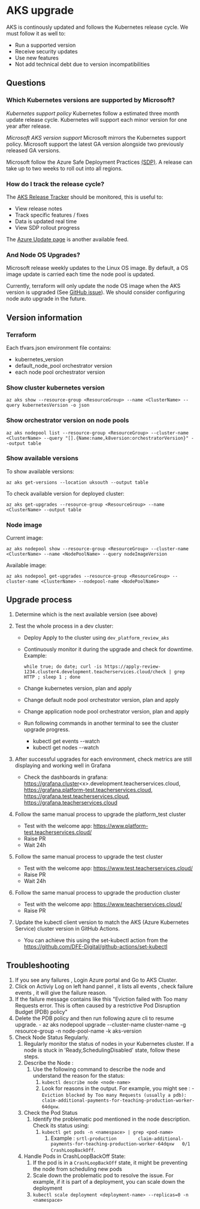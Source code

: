 # AKS upgrade

AKS is continously updated and follows the Kubernetes release cycle. We must follow it as well to:

- Run a supported version
- Receive security updates
- Use new features
- Not add technical debt due to version incompatibilities

## Questions

### Which Kubernetes versions are supported by Microsoft?

*Kubernetes support policy*
Kubernetes follow a estimated three month update release cycle. Kubernetes will support each minor version for one year after release.

*Microsoft AKS version support*
Microsoft mirrors the Kubernetes support policy. Microsoft support the latest GA version alongside two previously released GA versions.

Microsoft follow the Azure Safe Deployment Practices [(SDP)](https://learn.microsoft.com/en-us/devops/operate/safe-deployment-practices). A release can take up to two weeks to roll out into all regions.

### How do I track the release cycle?

The [AKS Release Tracker](https://releases.aks.azure.com/webpage/index.html) should be monitored, this is useful to:
- View release notes
- Track specific features / fixes
- Data is updated real time
- View SDP rollout progress

The [Azure Update page](https://azure.microsoft.com/en-gb/updates/?category=containers) is another available feed.

### And Node OS Upgrades?
Microsoft release weekly updates to the Linux OS image. By default, a OS image update is carried each time the node pool is updated.

Currently, terraform will only update the node OS image when the AKS version is upgraded (See [GitHub issue](https://github.com/hashicorp/terraform-provider-azurerm/issues/20171)).
We should consider configuring node auto upgrade in the future.

## Version information

### Terraform
Each tfvars.json environment file contains:

- kubernetes_version
- default_node_pool orchestrator version
- each node pool orchestrator version

### Show cluster kubernetes version

```
az aks show --resource-group <ResourceGroup> --name <ClusterName> --query kubernetesVersion -o json
```

### Show orchestrator version on node pools

```
az aks nodepool list --resource-group <ResourceGroup> --cluster-name <ClusterName> --query "[].{Name:name,k8version:orchestratorVersion}" --output table
```

### Show available versions
To show available versions:

```
az aks get-versions --location uksouth --output table
```

To check available version for deployed cluster:

```
az aks get-upgrades --resource-group <ResourceGroup> --name <ClusterName> --output table
```

### Node image

Current image:
```
az aks nodepool show --resource-group <ResourceGroup> --cluster-name <ClusterName> --name <NodePoolName> --query nodeImageVersion
```

Available image:
```
az aks nodepool get-upgrades --resource-group <ResourceGroup> --cluster-name <ClusterName> --nodepool-name <NodePoolName>
```

## Upgrade process

1. Determine which is the next available version (see above)
1. Test the whole process in a dev cluster:
    - Deploy Apply to the cluster using `dev_platform_review_aks`
    - Continuously monitor it during the upgrade and check for downtime. Example:

        ```
        while true; do date; curl -is https://apply-review-1234.cluster4.development.teacherservices.cloud/check | grep HTTP ; sleep 1 ; done
        ```
    - Change kubernetes version, plan and apply
    - Change default node pool orchestrator version, plan and apply
    - Change application node pool orchestrator version, plan and apply
    - Run following commands in another terminal to see the cluster upgrade progress.
        -  kubectl get events --watch
        -  kubectl get nodes --watch
1. After successful upgrades for each environment, check metrics are still displaying and working well in Grafana
    - Check the dashboards in grafana: https://grafana.cluster<x\>.development.teacherservices.cloud, https://grafana.platform-test.teacherservices.cloud, https://grafana.test.teacherservices.cloud, https://grafana.teacherservices.cloud
1. Follow the same manual process to upgrade the platform_test cluster
    - Test with the welcome app: https://www.platform-test.teacherservices.cloud/
    - Raise PR
    - Wait 24h
1. Follow the same manual process to upgrade the test cluster
    - Test with the welcome app: https://www.test.teacherservices.cloud/
    - Raise PR
    - Wait 24h
1. Follow the same manual process to upgrade the production cluster
    - Test with the welcome app: https://www.teacherservices.cloud/
    - Raise PR

1. Update the kubectl client version to match the AKS (Azure Kubernetes Service) cluster version in GitHub Actions.
    - You can achieve this using the set-kubectl action from the https://github.com/DFE-Digital/github-actions/set-kubectl


## Troubleshooting

1. If you see any failures , Login Azure portal and Go to AKS Cluster.
2. Click on Activiy Log on left hand pannel , it lists all events , check failure events , it will give the failure reason.
3. If the failure message contains like this "Eviction failed with Too many Requests error. This is often caused by a restrictive Pod Disruption Budget (PDB) policy"
4. Delete the PDB policy and then run following azure cli to resume upgrade.
       -  az aks nodepool upgrade --cluster-name cluster-name -g resource-group -n node-pool-name -k aks-version
5. Check Node Status Regularly.
      1. Regularly monitor the status of nodes in your Kubernetes cluster. If a node is stuck in 'Ready,SchedulingDisabled' state, follow these steps.
      2. Describe the Node :
            1. Use the following command to describe the node and understand the reason for the status:
                1.  ``` kubectl describe node <node-name>  ```
                2. Look for reasons in the output. For  example, you might see :
                                  - ``` Eviction blocked by Too many Requests (usually a pdb): claim-additional-payments-for-teaching-production-worker-64dqxw ```.
     3. Check the Pod Status
         1. Identify the problematic pod mentioned in the node description. Check its status using:
               1.  ``` kubectl get pods -n <namespace> | grep <pod-name>  ```
                   1. Example : ``` srtl-production        claim-additional-payments-for-teaching-production-worker-64dqxw   0/1     CrashLoopBackOff ```.
      4. Handle Pods in CrashLoopBackOff State:
         1. If the pod is in a ``` CrashLoopBackOff ``` state, it might be preventing the node from scheduling new pods
         2. Scale down the problematic pod to resolve the issue. For example, if it is part of a deployment, you can scale down the deployment
         3.  ``` kubectl scale deployment <deployment-name> --replicas=0 -n <namespace>  ```
